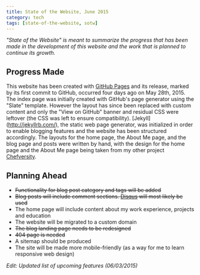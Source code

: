 ```yaml
---
title: State of the Website, June 2015
category: tech
tags: [state-of-the-website, sotw]
---
```


*"State of the Website" is meant to summarize the progress that has been made in the development of this website and
 the work that is planned to continue its growth.*

<!--more-->

## Progress Made

This website has been created with [GitHub Pages](https://pages.github.com) and its release, marked by its first 
commit to GitHub, occurred four days ago on May 28th, 2015. The index page was initially created with GitHub's page 
generator using the "Slate" template. However the layout has since been replaced with custom content and only the 
"View on GitHub" banner and residual CSS were leftover (the CSS was left to ensure compatibility). [Jekyll]
(http://jekyllrb.com/), the static web page generator, was initialized in order to enable blogging features and the 
website has been structured accordingly. The layouts for the home page, the About Me page, and the blog page and 
posts were written by hand, with the design for the home page and the About Me page being taken from my other project
 [Chefversity](http://chefversity.com/). 
 
## Planning Ahead

* <strike>Functionality for blog post category and tags will be added</strike>
* <strike>Blog posts will include comment sections. <a href="https://disqus.com/">Disqus</a> will most likely be used</strike>
* The home page will include content about my work experience, projects and education
* The website will be migrated to a custom domain
* <strike>The blog landing page needs to be redesigned</strike>
* <strike>404 page is needed</strike>
* A sitemap should be produced
* The site will be made more mobile-friendly (as a way for me to learn responsive web design)

*Edit: Updated list of upcoming features (06/03/2015)*
